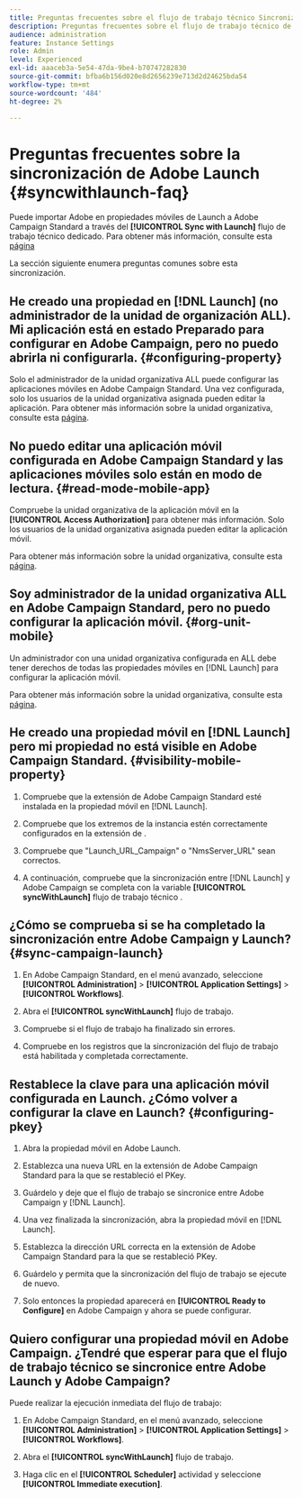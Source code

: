 ```yaml
---
title: Preguntas frecuentes sobre el flujo de trabajo técnico Sincronización con Launch
description: Preguntas frecuentes sobre el flujo de trabajo técnico de Adobe Launch
audience: administration
feature: Instance Settings
role: Admin
level: Experienced
exl-id: aaaceb3a-5e54-47da-9be4-b70747282830
source-git-commit: bfba6b156d020e8d2656239e713d2d24625bda54
workflow-type: tm+mt
source-wordcount: '484'
ht-degree: 2%

---
```


# Preguntas frecuentes sobre la sincronización de Adobe Launch {#syncwithlaunch-faq}

Puede importar Adobe en propiedades móviles de Launch a Adobe Campaign Standard a través del **[!UICONTROL Sync with Launch]** flujo de trabajo técnico dedicado. Para obtener más información, consulte esta [página](../../administration/using/technical-workflows.md)

La sección siguiente enumera preguntas comunes sobre esta sincronización.

## He creado una propiedad en [!DNL Launch] (no administrador de la unidad de organización ALL). Mi aplicación está en estado Preparado para configurar en Adobe Campaign, pero no puedo abrirla ni configurarla. {#configuring-property}

Solo el administrador de la unidad organizativa ALL puede configurar las aplicaciones móviles en Adobe Campaign Standard. Una vez configurada, solo los usuarios de la unidad organizativa asignada pueden editar la aplicación. Para obtener más información sobre la unidad organizativa, consulte esta [página](../../administration/using/organizational-units.md).

## No puedo editar una aplicación móvil configurada en Adobe Campaign Standard y las aplicaciones móviles solo están en modo de lectura. {#read-mode-mobile-app}

Compruebe la unidad organizativa de la aplicación móvil en la **[!UICONTROL Access Authorization]** para obtener más información. Solo los usuarios de la unidad organizativa asignada pueden editar la aplicación móvil.

Para obtener más información sobre la unidad organizativa, consulte esta [página](../../administration/using/organizational-units.md).

## Soy administrador de la unidad organizativa ALL en Adobe Campaign Standard, pero no puedo configurar la aplicación móvil. {#org-unit-mobile}

Un administrador con una unidad organizativa configurada en ALL debe tener derechos de todas las propiedades móviles en [!DNL Launch] para configurar la aplicación móvil.

Para obtener más información sobre la unidad organizativa, consulte esta [página](../../administration/using/organizational-units.md).

## He creado una propiedad móvil en [!DNL Launch] pero mi propiedad no está visible en Adobe Campaign Standard. {#visibility-mobile-property}

1. Compruebe que la extensión de Adobe Campaign Standard esté instalada en la propiedad móvil en [!DNL Launch].

1. Compruebe que los extremos de la instancia estén correctamente configurados en la extensión de .

1. Compruebe que &quot;Launch_URL_Campaign&quot; o &quot;NmsServer_URL&quot; sean correctos.

1. A continuación, compruebe que la sincronización entre [!DNL Launch] y Adobe Campaign se completa con la variable **[!UICONTROL syncWithLaunch]** flujo de trabajo técnico .

## ¿Cómo se comprueba si se ha completado la sincronización entre Adobe Campaign y Launch? {#sync-campaign-launch}

1. En Adobe Campaign Standard, en el menú avanzado, seleccione **[!UICONTROL Administration]** > **[!UICONTROL Application Settings]** > **[!UICONTROL Workflows]**.

1. Abra el **[!UICONTROL syncWithLaunch]** flujo de trabajo.

1. Compruebe si el flujo de trabajo ha finalizado sin errores.

1. Compruebe en los registros que la sincronización del flujo de trabajo está habilitada y completada correctamente.

## Restablece la clave para una aplicación móvil configurada en Launch. ¿Cómo volver a configurar la clave en Launch? {#configuring-pkey}

1. Abra la propiedad móvil en Adobe Launch.

1. Establezca una nueva URL en la extensión de Adobe Campaign Standard para la que se restableció el PKey.

1. Guárdelo y deje que el flujo de trabajo se sincronice entre Adobe Campaign y [!DNL Launch].

1. Una vez finalizada la sincronización, abra la propiedad móvil en [!DNL Launch].

1. Establezca la dirección URL correcta en la extensión de Adobe Campaign Standard para la que se restableció PKey.

1. Guárdelo y permita que la sincronización del flujo de trabajo se ejecute de nuevo.

1. Solo entonces la propiedad aparecerá en **[!UICONTROL Ready to Configure]** en Adobe Campaign y ahora se puede configurar.

## Quiero configurar una propiedad móvil en Adobe Campaign. ¿Tendré que esperar para que el flujo de trabajo técnico se sincronice entre Adobe Launch y Adobe Campaign?

Puede realizar la ejecución inmediata del flujo de trabajo:

1. En Adobe Campaign Standard, en el menú avanzado, seleccione **[!UICONTROL Administration]** > **[!UICONTROL Application Settings]** > **[!UICONTROL Workflows]**.

1. Abra el **[!UICONTROL syncWithLaunch]** flujo de trabajo.

1. Haga clic en el **[!UICONTROL Scheduler]** actividad y seleccione **[!UICONTROL Immediate execution]**.
